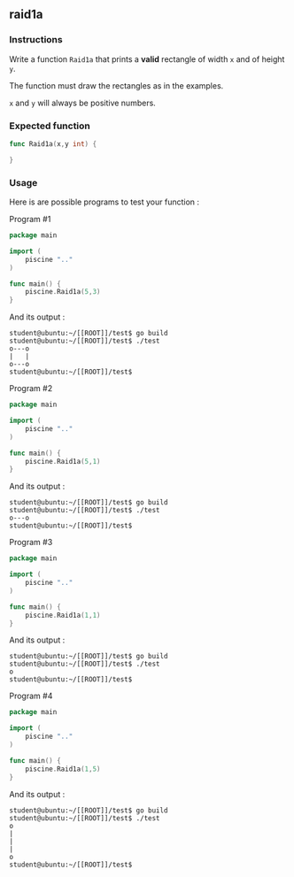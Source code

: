 ## raid1a

### Instructions

Write a function `Raid1a` that prints a **valid** rectangle of width `x` and of height `y`.

The function must draw the rectangles as in the examples.

`x` and `y` will always be positive numbers.

### Expected function

```go
func Raid1a(x,y int) {

}
```

### Usage

Here is are possible programs to test your function :

Program #1

```go
package main

import (
	piscine ".."
)

func main() {
	piscine.Raid1a(5,3)
}
```

And its output :

```console
student@ubuntu:~/[[ROOT]]/test$ go build
student@ubuntu:~/[[ROOT]]/test$ ./test
o---o
|   |
o---o
student@ubuntu:~/[[ROOT]]/test$
```

Program #2

```go
package main

import (
	piscine ".."
)

func main() {
	piscine.Raid1a(5,1)
}
```

And its output :

```console
student@ubuntu:~/[[ROOT]]/test$ go build
student@ubuntu:~/[[ROOT]]/test$ ./test
o---o
student@ubuntu:~/[[ROOT]]/test$
```

Program #3

```go
package main

import (
	piscine ".."
)

func main() {
	piscine.Raid1a(1,1)
}
```

And its output :

```console
student@ubuntu:~/[[ROOT]]/test$ go build
student@ubuntu:~/[[ROOT]]/test$ ./test
o
student@ubuntu:~/[[ROOT]]/test$
```

Program #4

```go
package main

import (
	piscine ".."
)

func main() {
	piscine.Raid1a(1,5)
}
```

And its output :

```console
student@ubuntu:~/[[ROOT]]/test$ go build
student@ubuntu:~/[[ROOT]]/test$ ./test
o
|
|
|
o
student@ubuntu:~/[[ROOT]]/test$
```
